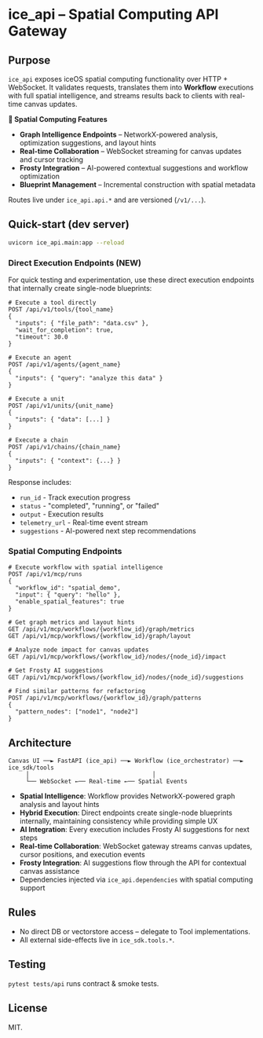 # ice_api – Spatial Computing API Gateway

## Purpose
`ice_api` exposes iceOS spatial computing functionality over HTTP + WebSocket.
It validates requests, translates them into **Workflow** executions with full spatial intelligence, and streams results back to clients with real-time canvas updates.

**🎯 Spatial Computing Features**
* **Graph Intelligence Endpoints** – NetworkX-powered analysis, optimization suggestions, and layout hints
* **Real-time Collaboration** – WebSocket streaming for canvas updates and cursor tracking  
* **Frosty Integration** – AI-powered contextual suggestions and workflow optimization
* **Blueprint Management** – Incremental construction with spatial metadata

Routes live under `ice_api.api.*` and are versioned (`/v1/...`).

## Quick-start (dev server)
```bash
uvicorn ice_api.main:app --reload
```

### Direct Execution Endpoints (NEW)
For quick testing and experimentation, use these direct execution endpoints that internally create single-node blueprints:

```http
# Execute a tool directly
POST /api/v1/tools/{tool_name}
{
  "inputs": { "file_path": "data.csv" },
  "wait_for_completion": true,
  "timeout": 30.0
}

# Execute an agent
POST /api/v1/agents/{agent_name}
{
  "inputs": { "query": "analyze this data" }
}

# Execute a unit
POST /api/v1/units/{unit_name}
{
  "inputs": { "data": [...] }
}

# Execute a chain
POST /api/v1/chains/{chain_name}
{
  "inputs": { "context": {...} }
}
```

Response includes:
- `run_id` - Track execution progress
- `status` - "completed", "running", or "failed"
- `output` - Execution results
- `telemetry_url` - Real-time event stream
- `suggestions` - AI-powered next step recommendations

### Spatial Computing Endpoints
```http
# Execute workflow with spatial intelligence
POST /api/v1/mcp/runs
{
  "workflow_id": "spatial_demo",
  "input": { "query": "hello" },
  "enable_spatial_features": true
}

# Get graph metrics and layout hints
GET /api/v1/mcp/workflows/{workflow_id}/graph/metrics
GET /api/v1/mcp/workflows/{workflow_id}/graph/layout

# Analyze node impact for canvas updates  
GET /api/v1/mcp/workflows/{workflow_id}/nodes/{node_id}/impact

# Get Frosty AI suggestions
GET /api/v1/mcp/workflows/{workflow_id}/nodes/{node_id}/suggestions

# Find similar patterns for refactoring
POST /api/v1/mcp/workflows/{workflow_id}/graph/patterns
{
  "pattern_nodes": ["node1", "node2"]
}
```

## Architecture
```
Canvas UI ──► FastAPI (ice_api) ──► Workflow (ice_orchestrator) ──► ice_sdk/tools
     │                                   │
     └── WebSocket ←── Real-time ←── Spatial Events
```
* **Spatial Intelligence**: Workflow provides NetworkX-powered graph analysis and layout hints
* **Hybrid Execution**: Direct endpoints create single-node blueprints internally, maintaining consistency while providing simple UX
* **AI Integration**: Every execution includes Frosty AI suggestions for next steps
* **Real-time Collaboration**: WebSocket gateway streams canvas updates, cursor positions, and execution events
* **Frosty Integration**: AI suggestions flow through the API for contextual canvas assistance
* Dependencies injected via `ice_api.dependencies` with spatial computing support

## Rules
* No direct DB or vectorstore access – delegate to Tool implementations.
* All external side-effects live in `ice_sdk.tools.*`.

## Testing
`pytest tests/api` runs contract & smoke tests.

## License
MIT. 